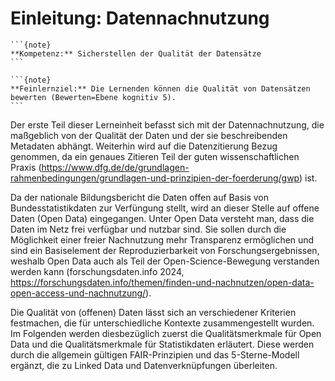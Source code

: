 # Einleitung: Datennachnutzung

````{margin}
```{note}
**Kompetenz:** Sicherstellen der Qualität der Datensätze
```
````

````{margin}
```{note}
**Feinlernziel:** Die Lernenden können die Qualität von Datensätzen bewerten (Bewerten=Ebene kognitiv 5).
```
````

Der erste Teil dieser Lerneinheit befasst sich mit der Datennachnutzung, die maßgeblich von der Qualität der Daten und der sie beschreibenden Metadaten abhängt. Weiterhin wird auf die Datenzitierung Bezug genommen, da ein genaues Zitieren Teil der guten wissenschaftlichen Praxis (https://www.dfg.de/de/grundlagen-rahmenbedingungen/grundlagen-und-prinzipien-der-foerderung/gwp) ist.

Da der nationale Bildungsbericht die Daten offen auf Basis von Bundesstatistikdaten zur Verfüngung stellt, wird an dieser Stelle auf offene Daten (Open Data) eingegangen. Unter Open Data versteht man, dass die Daten im Netz frei verfügbar und nutzbar sind. Sie sollen durch die Möglichkeit einer freier Nachnutzung mehr Transparenz ermöglichen und sind ein Basiselement der Reproduzierbarkeit von Forschungsergebnissen, weshalb Open Data auch als Teil der Open-Science-Bewegung verstanden werden kann (forschungsdaten.info 2024, https://forschungsdaten.info/themen/finden-und-nachnutzen/open-data-open-access-und-nachnutzung/). 

Die Qualität von (offenen) Daten lässt sich an verschiedener Kriterien festmachen, die für unterschiedliche Kontexte zusammengestellt wurden. Im Folgenden werden diesbezüglich zuerst die Qualitätsmerkmale für Open Data und die Qualitätsmerkmale für Statistikdaten erläutert. Diese werden durch die allgemein gültigen FAIR-Prinzipien und das 5-Sterne-Modell ergänzt, die zu Linked Data und Datenverknüpfungen überleiten.